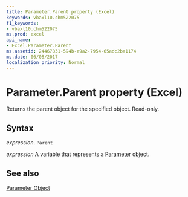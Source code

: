 ```yaml
---
title: Parameter.Parent property (Excel)
keywords: vbaxl10.chm522075
f1_keywords:
- vbaxl10.chm522075
ms.prod: excel
api_name:
- Excel.Parameter.Parent
ms.assetid: 24467831-594b-e9a2-7954-65adc2ba1174
ms.date: 06/08/2017
localization_priority: Normal
---
```



# Parameter.Parent property (Excel)

Returns the parent object for the specified object. Read-only.


## Syntax

_expression_. `Parent`

_expression_ A variable that represents a [Parameter](Excel.Parameter.md) object.


## See also


[Parameter Object](Excel.Parameter.md)

